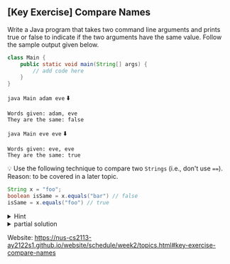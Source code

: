 ## \[Key Exercise\] Compare Names

Write a Java program that takes two command line arguments and prints true or 
false to indicate if the two arguments have the same value. Follow the sample 
output given below.

```java
class Main {
    public static void main(String[] args) {
        // add code here
    }
}
```

`java Main adam eve` ⬇️

```console
Words given: adam, eve
They are the same: false
```

`java Main eve eve` ⬇️

```console
Words given: eve, eve
They are the same: true
```

💡 Use the following technique to compare two `Strings` (i.e., don't use `==`). 
Reason: to be covered in a later topic.

```java
String x = "foo";
boolean isSame = x.equals("bar") // false
isSame = x.equals("foo") // true
```

<details>
  <summary>Hint</summary>

  <ul>
    <li>
      The two command line arguments can be accessed inside the `main` method 
      using `args[0]` and `args[1]`.
    </li>
    <li>
      When using multiple operators in the same expression, you might need to 
      use parentheses to specify operator precedence. e.g., `"foo" + x == y` vs 
      `"foo" + (x == y)`
    </li>
  </ul>
</details>

<details>
  <summary>partial solution</summary>
  
  ```java
  class Main {
      public static void main(String[] args) {
          String first = args[0];
          String second = args[1];
          System.out.println("Words given: " + first + ", " + second);
          // ...
      }
  }
  ```
</details>

Website: https://nus-cs2113-ay2122s1.github.io/website/schedule/week2/topics.html#key-exercise-compare-names
